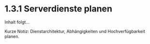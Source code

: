 # 1.3.1 Serverdienste planen

Inhalt folgt...

Kurze Notiz: Dienstarchitektur, Abhängigkeiten und Hochverfügbarkeit planen.